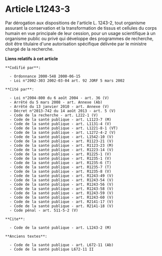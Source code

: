 # Article L1243-3

Par dérogation aux dispositions de l'article L. 1243-2, tout organisme assurant la conservation et la transformation de
tissus et cellules du corps humain en vue principale de leur cession, pour un usage scientifique à un organisme public ou
privé qui développe des programmes de recherche, doit être titulaire d'une autorisation spécifique délivrée par le ministre
chargé de la recherche.

**Liens relatifs à cet article**

	**Codifié par**:

	  - Ordonnance 2000-548 2000-06-15
	  - Loi n°2002-303 2002-03-04 art. 92 JORF 5 mars 2002

	**Cité par**:

	  - Loi n°2004-800 du 6 août 2004 - art. 36 (V)
	  - Arrêté du 5 mars 2008 - art. Annexe (Ab)
	  - Arrêté du 13 janvier 2010 - art. Annexe (V)
	  - Décret n°2013-742 du 14 août 2013 - art. 5 (V)
	  - Code de la recherche - art. L222-1 (V)
	  - Code de la santé publique - art. L1123-7 (M)
	  - Code de la santé publique - art. L1131-4 (V)
	  - Code de la santé publique - art. L1221-8-1 (VT)
	  - Code de la santé publique - art. L1272-4-2 (V)
	  - Code de la santé publique - art. L1542-10 (V)
	  - Code de la santé publique - art. R1123-21 (V)
	  - Code de la santé publique - art. R1123-23 (M)
	  - Code de la santé publique - art. R1223-14 (V)
	  - Code de la santé publique - art. R1225-1 (V)
	  - Code de la santé publique - art. R1235-1 (V)
	  - Code de la santé publique - art. R1235-6 (T)
	  - Code de la santé publique - art. R1235-7 (T)
	  - Code de la santé publique - art. R1235-8 (V)
	  - Code de la santé publique - art. R1243-49 (V)
	  - Code de la santé publique - art. R1243-54 (V)
	  - Code de la santé publique - art. R1243-56 (V)
	  - Code de la santé publique - art. R1243-58 (V)
	  - Code de la santé publique - art. R1243-59 (V)
	  - Code de la santé publique - art. R1243-60 (V)
	  - Code de la santé publique - art. R2141-17 (V)
	  - Code de la santé publique - art. R2141-18 (V)
	  - Code pénal - art. 511-5-2 (V)

	**Cite**:

	  - Code de la santé publique - art. L1243-2 (M)

	**Anciens textes**:

	  - Code de la santé publique - art. L672-11 (Ab)
	  - Code de la santé publique L672-11 II
